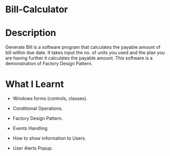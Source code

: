 # Bill-Calculator

# Description
Generate Bill is a software program that calculates the payable amount of bill within due date. It takes input the no. of units you used and the plan you are having further it calculates the payable amount. This software is a demonstration of Factory Design Pattern.

# What I Learnt
- Windows forms (controls, classes).

-	Conditional Operations.

-	Factory Design Pattern.

-	Events Handling.

-	How to show information to Users.

-	User Alerts Popup.
